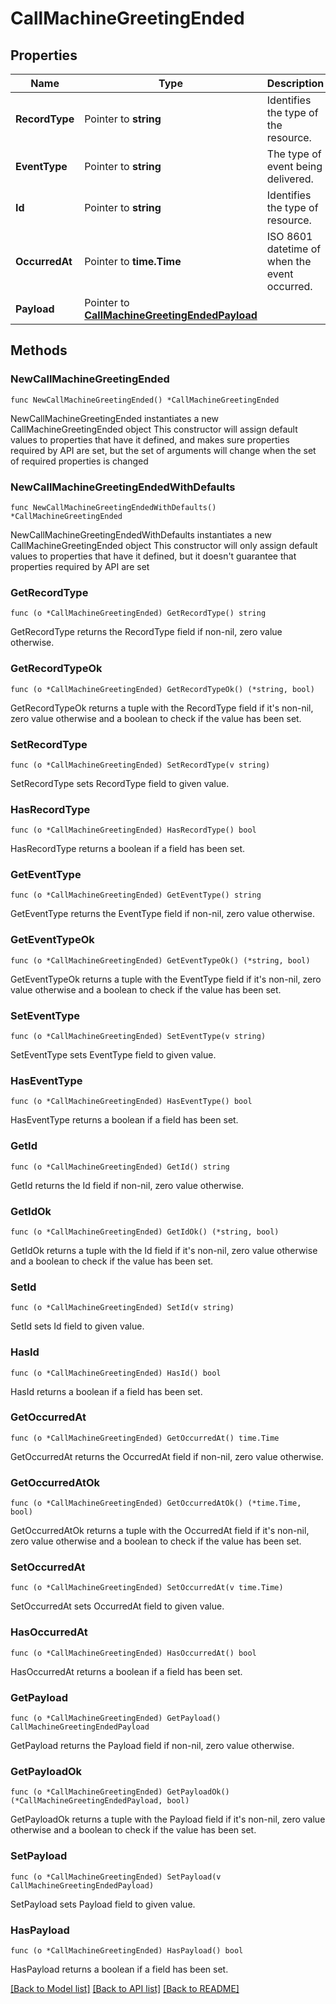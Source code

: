 # CallMachineGreetingEnded

## Properties

Name | Type | Description | Notes
------------ | ------------- | ------------- | -------------
**RecordType** | Pointer to **string** | Identifies the type of the resource. | [optional] 
**EventType** | Pointer to **string** | The type of event being delivered. | [optional] 
**Id** | Pointer to **string** | Identifies the type of resource. | [optional] 
**OccurredAt** | Pointer to **time.Time** | ISO 8601 datetime of when the event occurred. | [optional] 
**Payload** | Pointer to [**CallMachineGreetingEndedPayload**](CallMachineGreetingEndedPayload.md) |  | [optional] 

## Methods

### NewCallMachineGreetingEnded

`func NewCallMachineGreetingEnded() *CallMachineGreetingEnded`

NewCallMachineGreetingEnded instantiates a new CallMachineGreetingEnded object
This constructor will assign default values to properties that have it defined,
and makes sure properties required by API are set, but the set of arguments
will change when the set of required properties is changed

### NewCallMachineGreetingEndedWithDefaults

`func NewCallMachineGreetingEndedWithDefaults() *CallMachineGreetingEnded`

NewCallMachineGreetingEndedWithDefaults instantiates a new CallMachineGreetingEnded object
This constructor will only assign default values to properties that have it defined,
but it doesn't guarantee that properties required by API are set

### GetRecordType

`func (o *CallMachineGreetingEnded) GetRecordType() string`

GetRecordType returns the RecordType field if non-nil, zero value otherwise.

### GetRecordTypeOk

`func (o *CallMachineGreetingEnded) GetRecordTypeOk() (*string, bool)`

GetRecordTypeOk returns a tuple with the RecordType field if it's non-nil, zero value otherwise
and a boolean to check if the value has been set.

### SetRecordType

`func (o *CallMachineGreetingEnded) SetRecordType(v string)`

SetRecordType sets RecordType field to given value.

### HasRecordType

`func (o *CallMachineGreetingEnded) HasRecordType() bool`

HasRecordType returns a boolean if a field has been set.

### GetEventType

`func (o *CallMachineGreetingEnded) GetEventType() string`

GetEventType returns the EventType field if non-nil, zero value otherwise.

### GetEventTypeOk

`func (o *CallMachineGreetingEnded) GetEventTypeOk() (*string, bool)`

GetEventTypeOk returns a tuple with the EventType field if it's non-nil, zero value otherwise
and a boolean to check if the value has been set.

### SetEventType

`func (o *CallMachineGreetingEnded) SetEventType(v string)`

SetEventType sets EventType field to given value.

### HasEventType

`func (o *CallMachineGreetingEnded) HasEventType() bool`

HasEventType returns a boolean if a field has been set.

### GetId

`func (o *CallMachineGreetingEnded) GetId() string`

GetId returns the Id field if non-nil, zero value otherwise.

### GetIdOk

`func (o *CallMachineGreetingEnded) GetIdOk() (*string, bool)`

GetIdOk returns a tuple with the Id field if it's non-nil, zero value otherwise
and a boolean to check if the value has been set.

### SetId

`func (o *CallMachineGreetingEnded) SetId(v string)`

SetId sets Id field to given value.

### HasId

`func (o *CallMachineGreetingEnded) HasId() bool`

HasId returns a boolean if a field has been set.

### GetOccurredAt

`func (o *CallMachineGreetingEnded) GetOccurredAt() time.Time`

GetOccurredAt returns the OccurredAt field if non-nil, zero value otherwise.

### GetOccurredAtOk

`func (o *CallMachineGreetingEnded) GetOccurredAtOk() (*time.Time, bool)`

GetOccurredAtOk returns a tuple with the OccurredAt field if it's non-nil, zero value otherwise
and a boolean to check if the value has been set.

### SetOccurredAt

`func (o *CallMachineGreetingEnded) SetOccurredAt(v time.Time)`

SetOccurredAt sets OccurredAt field to given value.

### HasOccurredAt

`func (o *CallMachineGreetingEnded) HasOccurredAt() bool`

HasOccurredAt returns a boolean if a field has been set.

### GetPayload

`func (o *CallMachineGreetingEnded) GetPayload() CallMachineGreetingEndedPayload`

GetPayload returns the Payload field if non-nil, zero value otherwise.

### GetPayloadOk

`func (o *CallMachineGreetingEnded) GetPayloadOk() (*CallMachineGreetingEndedPayload, bool)`

GetPayloadOk returns a tuple with the Payload field if it's non-nil, zero value otherwise
and a boolean to check if the value has been set.

### SetPayload

`func (o *CallMachineGreetingEnded) SetPayload(v CallMachineGreetingEndedPayload)`

SetPayload sets Payload field to given value.

### HasPayload

`func (o *CallMachineGreetingEnded) HasPayload() bool`

HasPayload returns a boolean if a field has been set.


[[Back to Model list]](../README.md#documentation-for-models) [[Back to API list]](../README.md#documentation-for-api-endpoints) [[Back to README]](../README.md)


